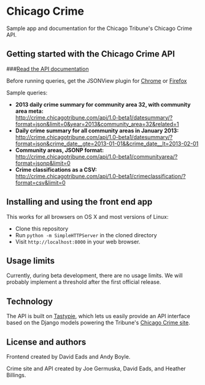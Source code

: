 # Chicago Crime

Sample app and documentation for the Chicago Tribune's Chicago Crime API.

## Getting started with the Chicago Crime API

###[Read the API documentation](https://github.com/newsapps/chicagocrime/blob/master/api_docs.md)

Before running queries, get the JSONView plugin for [Chrome](https://chrome.google.com/webstore/detail/jsonview/chklaanhfefbnpoihckbnefhakgolnmc?hl=en) or [Firefox](https://addons.mozilla.org/EN-us/firefox/addon/jsonview/)

Sample queries:

* **2013 daily crime summary for community area 32, with community area meta:**<br />http://crime.chicagotribune.com/api/1.0-beta1/datesummary/?format=json&limit=0&year=2013&community_area=32&related=1
* **Daily crime summary for all community areas in January 2013:**<br />http://crime.chicagotribune.com/api/1.0-beta1/datesummary/?format=json&crime_date__gte=2013-01-01&&crime_date__lt=2013-02-01
* **Community areas, JSONP format:**<br />http://crime.chicagotribune.com/api/1.0-beta1/communityarea/?format=jsonp&limit=0
* **Crime classifications as a CSV:**<br />http://crime.chicagotribune.com/api/1.0-beta1/crimeclassification/?format=csv&limit=0

## Installing and using the front end app

This works for all browsers on OS X and most versions of Linux:

* Clone this repository
* Run `python -m SimpleHTTPServer` in the cloned directory
* Visit `http://localhost:8000` in your web browser.

## Usage limits

Currently, during beta development, there are no usage limits. We will probably implement a threshold after the first official release.

## Technology

The API is built on [Tastypie](http://django-tastypie.readthedocs.org/en/latest/), which lets us easily provide an API interface based on the Django models powering the Tribune's [Chicago Crime site](http://crime.chicagotribune.com).


## License and authors

Frontend created by David Eads and Andy Boyle.

Crime site and API created by Joe Germuska, David Eads, and Heather Billings.
